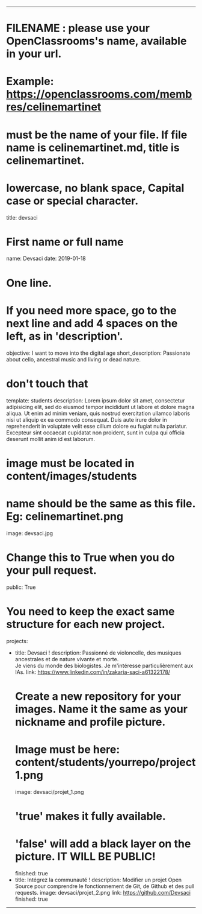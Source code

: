 ---

# FILENAME : please use your OpenClassrooms's name, available in your url.
# Example: https://openclassrooms.com/membres/celinemartinet
# must be the name of your file. If file name is celinemartinet.md, title is celinemartinet.
# lowercase, no blank space, Capital case or special character.
title: devsaci

# First name or full name
name: Devsaci
date: 2019-01-18 

# One line.
# If you need more space, go to the next line and add 4 spaces on the left, as in 'description'.
objective:  I want to move into the digital age
short_description: Passionate about cello, ancestral music and living or dead nature.

# don't touch that
template: students
description:
		Lorem ipsum dolor sit amet, consectetur adipisicing elit, sed do eiusmod
		tempor incididunt ut labore et dolore magna aliqua. Ut enim ad minim veniam,
		quis nostrud exercitation ullamco laboris nisi ut aliquip ex ea commodo
		consequat. Duis aute irure dolor in reprehenderit in voluptate velit esse
		cillum dolore eu fugiat nulla pariatur. Excepteur sint occaecat cupidatat non
		proident, sunt in culpa qui officia deserunt mollit anim id est laborum.

# image must be located in content/images/students
# name should be the same as this file. Eg: celinemartinet.png
image: devsaci.jpg
# Change this to True when you do your pull request.
public: True

# You need to keep the exact same structure for each new project.
projects:
  - title: Devsaci !
    description: Passionné de violoncelle, des musiques ancestrales et de nature vivante et morte.  
	    Je viens du monde des biologistes. Je m'intéresse particulièrement aux IAs.
	link: https://www.linkedin.com/in/zakaria-saci-a61322178/
    # Create a new repository for your images. Name it the same as your nickname and profile picture.
    # Image must be here: content/students/yourrepo/project1.png
    image: devsaci/projet_1.png
    # 'true' makes it fully available.
    # 'false' will add a black layer on the picture. IT WILL BE PUBLIC!
    finished: true
  - title: Intégrez la communauté !
    description: Modifier un projet Open Source pour comprendre le fonctionnement de Git, de Github et des pull requests. 
    image: devsaci/projet_2.png
    link: https://github.com/Devsaci
    finished: true
---